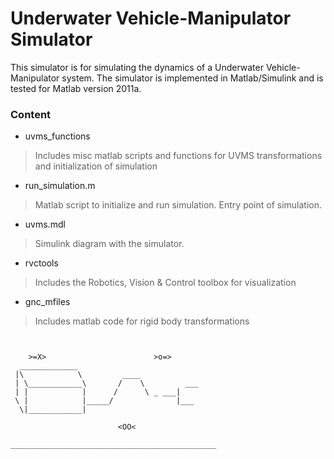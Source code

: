 Underwater Vehicle-Manipulator Simulator
======================================



This simulator is for simulating the dynamics of a Underwater Vehicle-Manipulator system. 
The simulator is implemented in Matlab/Simulink and is tested for Matlab version 2011a.

### Content

* uvms_functions
>Includes misc matlab scripts and functions for UVMS transformations and initialization of simulation

* run_simulation.m
>Matlab script to initialize and run simulation. Entry point of simulation.

* uvms.mdl
> Simulink diagram with the simulator.

* rvctools
>Includes the Robotics, Vision & Control toolbox for visualization 

* gnc_mfiles
>Includes matlab code for rigid body transformations



~~~´\/`~~~´\/`~~~´\/`~~~´\/`~~~´\/`~~~´\/`~~~~


   	>=X>						>o=>
  _____________
 |\            \         ____
 | \____________\       /    \	       ___
 | |            |      /      \ _ ___|
 \ |            |_____/              |___
  \|____________|				  

						<OO<

______________________________________________



